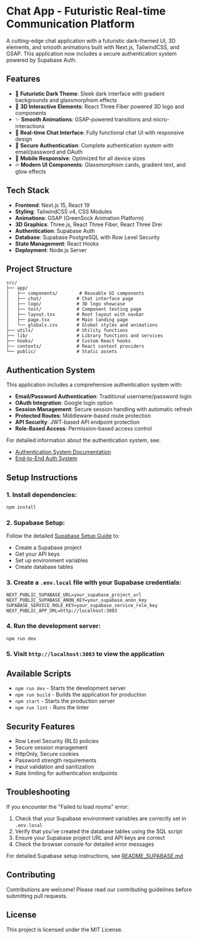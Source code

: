 # Chat App - Futuristic Real-time Communication Platform

A cutting-edge chat application with a futuristic dark-themed UI, 3D elements, and smooth animations built with Next.js, TailwindCSS, and GSAP. This application now includes a secure authentication system powered by Supabase Auth.

## Features

- 🌌 **Futuristic Dark Theme**: Sleek dark interface with gradient backgrounds and glassmorphism effects
- 🎨 **3D Interactive Elements**: React Three Fiber powered 3D logo and components
- ✨ **Smooth Animations**: GSAP-powered transitions and micro-interactions
- 💬 **Real-time Chat Interface**: Fully functional chat UI with responsive design
- 🔐 **Secure Authentication**: Complete authentication system with email/password and OAuth
- 📱 **Mobile Responsive**: Optimized for all device sizes
- 🔥 **Modern UI Components**: Glassmorphism cards, gradient text, and glow effects

## Tech Stack

- **Frontend**: Next.js 15, React 19
- **Styling**: TailwindCSS v4, CSS Modules
- **Animations**: GSAP (GreenSock Animation Platform)
- **3D Graphics**: Three.js, React Three Fiber, React Three Drei
- **Authentication**: Supabase Auth
- **Database**: Supabase PostgreSQL with Row Level Security
- **State Management**: React Hooks
- **Deployment**: Node.js Server

## Project Structure

```
src/
├── app/
│   ├── components/        # Reusable UI components
│   ├── chat/             # Chat interface page
│   ├── logo/             # 3D logo showcase
│   ├── test/             # Component testing page
│   ├── layout.tsx        # Root layout with navbar
│   ├── page.tsx          # Main landing page
│   └── globals.css       # Global styles and animations
├── utils/                # Utility functions
├── lib/                  # Library functions and services
├── hooks/                # Custom React hooks
├── contexts/             # React context providers
└── public/               # Static assets
```

## Authentication System

This application includes a comprehensive authentication system with:

- **Email/Password Authentication**: Traditional username/password login
- **OAuth Integration**: Google login option
- **Session Management**: Secure session handling with automatic refresh
- **Protected Routes**: Middleware-based route protection
- **API Security**: JWT-based API endpoint protection
- **Role-Based Access**: Permission-based access control

For detailed information about the authentication system, see:
- [Authentication System Documentation](AUTH_SYSTEM_DOCUMENTATION.md)
- [End-to-End Auth System](END_TO_END_AUTH_SYSTEM.md)

## Setup Instructions

### 1. Install dependencies:
```bash
npm install
```

### 2. Supabase Setup:
Follow the detailed [Supabase Setup Guide](README_SUPABASE.md) to:
- Create a Supabase project
- Get your API keys
- Set up environment variables
- Create database tables

### 3. Create a `.env.local` file with your Supabase credentials:
```env
NEXT_PUBLIC_SUPABASE_URL=your_supabase_project_url
NEXT_PUBLIC_SUPABASE_ANON_KEY=your_supabase_anon_key
SUPABASE_SERVICE_ROLE_KEY=your_supabase_service_role_key
NEXT_PUBLIC_APP_URL=http://localhost:3003
```

### 4. Run the development server:
```bash
npm run dev
```

### 5. Visit `http://localhost:3003` to view the application

## Available Scripts

- `npm run dev` - Starts the development server
- `npm run build` - Builds the application for production
- `npm start` - Starts the production server
- `npm run lint` - Runs the linter

## Security Features

- Row Level Security (RLS) policies
- Secure session management
- HttpOnly, Secure cookies
- Password strength requirements
- Input validation and sanitization
- Rate limiting for authentication endpoints

## Troubleshooting

If you encounter the "Failed to load rooms" error:
1. Check that your Supabase environment variables are correctly set in `.env.local`
2. Verify that you've created the database tables using the SQL script
3. Ensure your Supabase project URL and API keys are correct
4. Check the browser console for detailed error messages

For detailed Supabase setup instructions, see [README_SUPABASE.md](README_SUPABASE.md)

## Contributing

Contributions are welcome! Please read our contributing guidelines before submitting pull requests.

## License

This project is licensed under the MIT License.